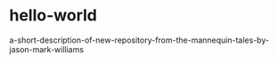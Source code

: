 # hello-world
a-short-description-of-new-repository-from-the-mannequin-tales-by-jason-mark-williams
